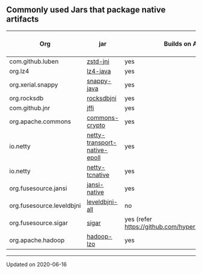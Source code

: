 ## Commonly used Jars that package native artifacts

Org  | jar  | Builds on Arm | Arm Artifact available | Minimum Version
-----|------|---------------|------------------------|---------
com.github.luben | [zstd-jni](https://github.com/luben/zstd-jni) | yes | [yes](https://mvnrepository.com/artifact/com.github.luben/zstd-jni) | 1.2.0
org.lz4 | [lz4-java](https://github.com/lz4/lz4-java) | yes | [yes](https://mvnrepository.com/artifact/org.lz4/lz4-java) | 1.4.0
org.xerial.snappy | [snappy-java](https://github.com/xerial/snappy-java) | yes | [yes](https://mvnrepository.com/artifact/org.xerial.snappy/snappy-java) | 1.1.4
org.rocksdb | [rocksdbjni](https://github.com/facebook/rocksdb/tree/master/java) | yes | [yes](https://mvnrepository.com/artifact/org.rocksdb/rocksdbjni) | 5.0.1
com.github.jnr | [jffi](https://github.com/jnr/jffi) | yes | [yes](https://mvnrepository.com/artifact/com.github.jnr/jffi) | 1.2.13
org.apache.commons | [commons-crypto](https://github.com/apache/commons-crypto) | yes | no |
io.netty | [netty-transport-native-epoll](https://github.com/netty/netty) | yes | [yes](https://mvnrepository.com/artifact/io.netty/netty-transport-native-epoll) | 4.1.50
io.netty | [netty-tcnative](https://github.com/netty/netty-tcnative) | yes | [yes](https://mvnrepository.com/artifact/io.netty/netty-tcnative) | 2.0.31
org.fusesource.jansi | [jansi-native](https://github.com/fusesource/jansi-native) | yes | no |
org.fusesource.leveldbjni | [leveldbjni-all](https://github.com/fusesource/leveldbjni) | no | no |
org.fusesource.sigar | [sigar](https://github.com/hyperic/sigar) | yes (refer https://github.com/hyperic/sigar/pull/140) | no |
org.apache.hadoop | [hadoop-lzo](https://github.com/twitter/hadoop-lzo) | yes | no |

---
Updated on 2020-06-16
